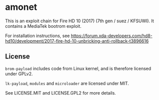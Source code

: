 # amonet

This is an exploit chain for Fire HD 10 (2017) (7th gen / suez / KFSUWI). It contains a MediaTek bootrom exploit.

For installation instructions, see https://forum.xda-developers.com/hd8-hd10/development/2017-fire-hd-10-unbricking-anti-rollback-t3896616

## License

`brom-payload` includes code from Linux kernel, and is therefore licensed under GPLv2.

`lk-payload`, `modules` and `microloader` are licensed under MIT.

See LICENSE.MIT and LICENSE.GPL2 for more details.
